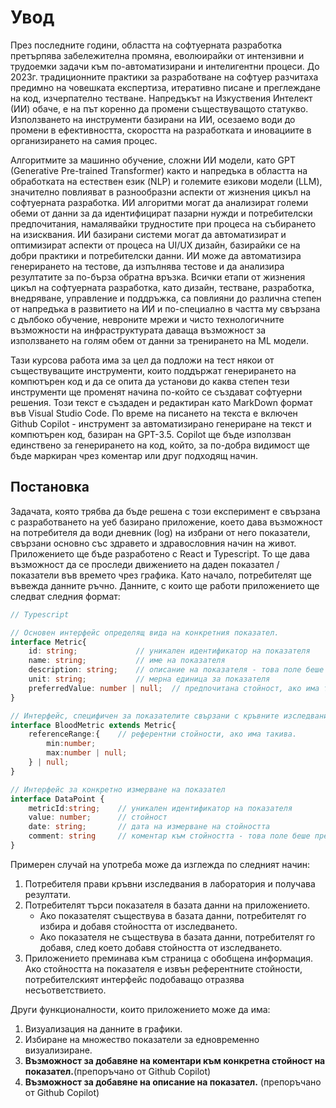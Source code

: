 # Увод

През последните години, областта на софтуерната разработка претърпява забележителна промяна, еволюирайки от интензивни и трудоемки задачи към по-автоматизирани и интелигентни процеси. До 2023г. традиционните практики за разработване на софтуер разчитаха предимно на човешката експертиза, итеративно писане и преглеждане на код, изчерпателно тестване. Напредъкът на Изкуствения Интелект (ИИ) обаче, е на път коренно да промени съществуващото статукво. Използването на инструменти базирани на ИИ, осезаемо води до промени в ефективността, скоростта на разработката и иновациите в организирането на самия процес.

Алгоритмите за машинно обучение, сложни ИИ модели, като GPT (Generative Pre-trained Transformer) както и напредъка в областта на обработката на естествен език (NLP) и големите езикови модели (LLM), значително повлияват в разнообразни аспекти от жизнения цикъл на софтуерната разработка. ИИ алгоритми могат да анализират големи обеми от данни за да идентифицират пазарни нужди и потребителски предпочитания, намалявайки трудностите при процеса на събирането на изисквания. ИИ базирани системи могат да автоматизират и оптимизират аспекти от процеса на UI/UX дизайн, базирайки се на добри практики и потребителски данни. ИИ може да автоматизира генерирането на тестове, да изпълнява тестове и да анализира резултатите за по-бърза обратна връзка. Всички етапи от жизнения цикъл на софтуерната разработка, като дизайн, тестване, разработка, внедряване, управление и поддръжка, са повлияни до различна степен от напредъка в развитието на ИИ и по-специално в частта му свързана с дълбоко обучение, невроните мрежи и чисто технологичните възможности на инфраструктурата даваща възможност за използването на голям обем от данни за тренирането на ML модели.

Тази курсова работа има за цел да подложи на тест някои от съществуващите инструменти, които поддържат генерирането на компютърен код и да се опита да установи до каква степен тези инструменти ще променят начина по-който се създават софтуерни решения. Този текст е създаден и редактиран като MarkDown формат във Visual Studio Code. По време на писането на текста е включен Github Copilot - инструмент за автоматизирано генериране на текст и компютърен код, базиран на GPT-3.5. Copilot ще бъде използван единствено за генерирането на код, който, за по-добра видимост ще бъде маркиран чрез коментар или друг подходящ начин.

## Постановка

Задачата, която трябва да бъде решена с този експеримент е свързана с разработването на уеб базирано приложение, което дава възможност на потребителя да води дневник (log) на избрани от него показатели, свързани основно със здравето и здравословния начин на живот. Приложението ще бъде разработено с React и Typescript. To ще дава възможност да се проследи движението на даден показател / показатели във времето чрез графика. Като начало, потребителят ще въвежда данните ръчно. Данните, с които ще работи приложението ще следват следния формат:

```typescript
// Typescript

// Основен интерфейс определящ вида на конкретния показател.
interface Metric{
    id: string;             // уникален идентификатор на показателя
    name: string;           // име на показателя
    description: string;    // описание на показателя - това поле беше препоръчано от Github Copilot
    unit: string;           // мерна единица за показателя
    preferredValue: number | null;  // предпочитана стойност, ако има такава.
}

// Интерфейс, специфичен за показателите свързани с кръвните изследвания
interface BloodMetric extends Metric{
    referenceRange:{    // референтни стойности, ако има такива.
        min:number;
        max:number | null;
    } | null;
}

// Интерфейс за конкретно измерване на показател
interface DataPoint {
    metricId:string;    // уникален идентификатор на показателя
    value: number;      // стойност
    date: string;       // дата на измерване на стойността
    comment: string     // коментар към стойността - това поле беше препоръчано от Github Copilot
}
```

Примерен случай на употреба може да изглежда по следният начин:

1. Потребителя прави кръвни изследвания в лаборатория и получава резултати.
2. Потребителят търси показателя в базата данни на приложението.
    * Ако показателят съществува в базата данни, потребителят го избира и добавя стойността от изследването.
    * Ако показателя не съществува в базата данни, потребителят го добавя, след което добавя стойността от изследването.
3. Приложението преминава към страница с обобщена информация. Ако стойността на показателя е извън референтните стойности, потребителският интерфейс подобаващо отразява несъответствието.

Други функционалности, които приложението може да има:
1. Визуализация на данните в графики.
2. Избиране на множество показатели за едновременно визуализиране.
3. **Възможност за добавяне на коментари към конкретна стойност на показател.**(препоръчано от Github Copilot)
4. **Възможност за добавяне на описание на показател.** (препоръчано от Github Copilot)


